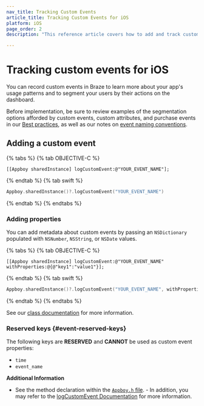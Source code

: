 ```yaml
---
nav_title: Tracking Custom Events
article_title: Tracking Custom Events for iOS
platform: iOS
page_order: 2
description: "This reference article covers how to add and track custom events for your iOS application."

---
```


# Tracking custom events for iOS

You can record custom events in Braze to learn more about your app's usage patterns and to segment your users by their actions on the dashboard.

Before implementation, be sure to review examples of the segmentation options afforded by custom events, custom attributes, and purchase events in our [Best practices][0], as well as our notes on [event naming conventions]({{site.baseurl}}/user_guide/data_and_analytics/custom_data/event_naming_conventions/).

## Adding a custom event

{% tabs %}
{% tab OBJECTIVE-C %}

```objc
[[Appboy sharedInstance] logCustomEvent:@"YOUR_EVENT_NAME"];
```

{% endtab %}
{% tab swift %}

```swift
Appboy.sharedInstance()?.logCustomEvent("YOUR_EVENT_NAME")
```

{% endtab %}
{% endtabs %}

### Adding properties

You can add metadata about custom events by passing an `NSDictionary` populated with `NSNumber`, `NSString`, or `NSDate` values.

{% tabs %}
{% tab OBJECTIVE-C %}

```objc
[[Appboy sharedInstance] logCustomEvent:@"YOUR_EVENT_NAME" withProperties:@{@"key1":"value1"}];
```

{% endtab %}
{% tab swift %}

```swift
Appboy.sharedInstance()?.logCustomEvent("YOUR_EVENT_NAME", withProperties:["key1":"value1"])
```

{% endtab %}
{% endtabs %}

See our [class documentation][4] for more information.

### Reserved keys {#event-reserved-keys}

The following keys are __RESERVED__ and __CANNOT__ be used as custom event properties:

- `time`
- `event_name`

**Additional Information**

- See the method declaration within the [`Appboy.h` file][2]. - In addition, you may refer to the [logCustomEvent Documentation][3] for more information.

[0]: {{site.baseurl}}/developer_guide/platform_wide/analytics_overview/#user-data-collection
[2]: https://github.com/Appboy/appboy-ios-sdk/blob/master/AppboyKit/include/Appboy.h
[3]: http://appboy.github.io/appboy-ios-sdk/docs/interface_appboy.html#ad80c39e8c96482a77562a5b1a1d387aa "logcustomevent documentation"
[4]: http://appboy.github.io/appboy-ios-sdk/docs/interface_appboy.html#a4f0051d73d85cb37f63c232248124c79 "logcustomevent:withproperties documentation"
